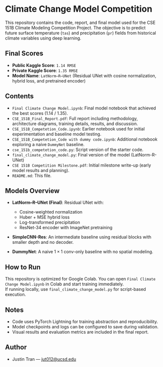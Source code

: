 # Climate Change Model Competition

This repository contains the code, report, and final model used for the CSE 151B Climate Modeling Competition Project. The objective is to predict future surface temperature (`tas`) and precipitation (`pr`) fields from historical climate variables using deep learning.

##  Final Scores

- **Public Kaggle Score**: `1.14 RMSE`
- **Private Kaggle Score**: `1.35 RMSE`
- **Model Name**: `LatNorm–R–UNet` (Residual UNet with cosine normalization, hybrid loss, and pretrained encoder)

##  Contents

- `Final Climate Change Model.ipynb`: Final model notebook that achieved the best scores (1.14 / 1.35).
- `CSE_151B_Final_Report.pdf`: Full report including methodology, architecture diagrams, training details, results, and discussion.
- `CSE_151B_Competetion_Code.ipynb`: Earlier notebook used for initial experimentation and baseline model testing.
- `CSE_151B_Competetion_Code with dummy code.ipynb`: Additional notebook exploring a naive `DummyNet` baseline.
- `cse_151b_competetion_code.py`: Script version of the starter code.
- `final_climate_change_model.py`: Final version of the model (LatNorm-R-UNet)
- `CSE 151B Competition Milestone.pdf`: Initial milestone write-up (early model results and planning).
- `README.md`: This file.
  
##  Models Overview

- **LatNorm–R–UNet (Final)**: Residual UNet with:
  - Cosine-weighted normalization
  - Huber + MSE hybrid loss
  - Log-transformed precipitation
  - ResNet-34 encoder with ImageNet pretraining

- **SimpleCNN-Res**: An intermediate baseline using residual blocks with smaller depth and no decoder.

- **DummyNet**: A naive $1\times1$ conv-only baseline with no spatial modeling.

##  How to Run

This repository is optimized for Google Colab. You can open `Final Climate Change Model.ipynb` in Colab and start training immediately.  
If running locally, use `final_climate_change_model.py` for script-based execution.

##  Notes

- Code uses PyTorch Lightning for training abstraction and reproducibility.
- Model checkpoints and logs can be configured to save during validation.
- Visual results and evaluation metrics are included in the final report.

##  Author

- Justin Tran — [jut012@ucsd.edu](mailto:jut012@ucsd.edu)


